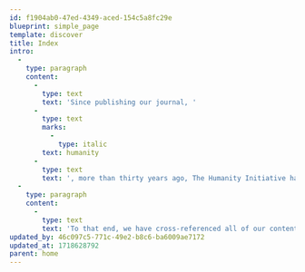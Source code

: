 ```yaml
---
id: f1904ab0-47ed-4349-aced-154c5a8fc29e
blueprint: simple_page
template: discover
title: Index
intro:
  -
    type: paragraph
    content:
      -
        type: text
        text: 'Since publishing our journal, '
      -
        type: text
        marks:
          -
            type: italic
        text: humanity
      -
        type: text
        text: ', more than thirty years ago, The Humanity Initiative has been offering a wide range of content that sheds an intense and empathetic light on our world, encouraging all of us to become changemakers, to discover fulfilling ways to participate in the positive change that sentientkind so deeply needs. '
  -
    type: paragraph
    content:
      -
        type: text
        text: 'To that end, we have cross-referenced all of our content, inviting you to engage (or re-engage) your personal discovery of the best way to take action, to contribute your necessary piece of the puzzle towards ending war, solving climate change and saving democracy, be it working alone or in partnership. '
updated_by: 46c097c5-771c-49e2-b8c6-ba6009ae7172
updated_at: 1718628792
parent: home
---
```

